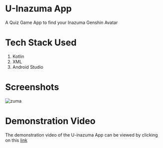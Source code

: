 # U-Inazuma App

A Quiz Game App to find your Inazuma Genshin Avatar
 
# Tech Stack Used

1. Kotlin
2. XML
3. Android Studio

# Screenshots

![zuma](https://user-images.githubusercontent.com/93031862/144483978-244f1101-0e79-4f85-bee5-58942eee78e2.jpeg)

# Demonstration Video

The demonstration video of the U-inazuma App can be viewed by clicking on this [link](https://user-images.githubusercontent.com/93031862/144492572-8a5dff00-46c8-426a-9ffc-b8b2aaba4db9.mp4)
